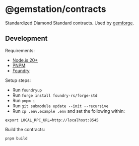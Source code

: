 # @gemstation/contracts

Standardized Diamond Standard contracts. Used by [gemforge](https://github.com/gemstation/gemforge).

## Development

Requirements:

* [Node.js 20+](https://nodejs.org)
* [PNPM](https://pnpm.io/)
* [Foundry](https://github.com/foundry-rs/foundry/blob/master/README.md)

Setup steps:

- Run `foundryup`
- Run `forge install foundry-rs/forge-std`
- Run `pnpm i`
- Run `git submodule update --init --recursive`
- Run `cp .env.example .env` and set the following within:

```
export LOCAL_RPC_URL=http://localhost:8545
```

Build the contracts:

```
pnpm build
```


